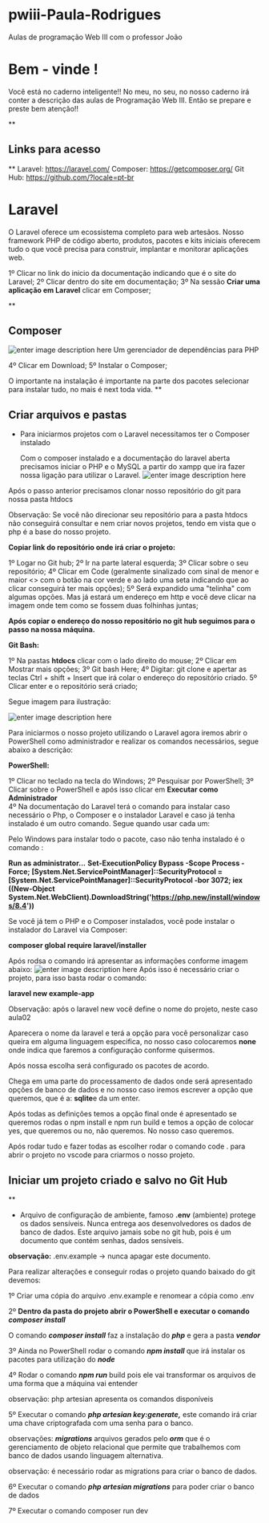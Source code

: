 # pwiii-Paula-Rodrigues
Aulas de programação Web III com o professor João 
# Bem - vinde !

Você está no caderno inteligente!!
No meu, no seu, no nosso caderno irá conter a descrição das aulas de Programação Web III. Então se prepare e preste bem atenção!!

**

## Links para acesso

**
Laravel: https://laravel.com/
Composer: https://getcomposer.org/
Git Hub: https://github.com/?locale=pt-br


# Laravel 

O Laravel oferece um ecossistema completo para web artesãos. Nosso framework PHP de código aberto, produtos, pacotes e kits iniciais oferecem tudo o que você precisa para construir, implantar e monitorar aplicações web.

1º Clicar no link do inicio da documentação indicando que é o site do Laravel;
2º Clicar dentro do site em documentação; 
3º Na sessão **Criar uma aplicação em Laravel** clicar em Composer;

**
## Composer

![enter image description here](https://getcomposer.org/img/logo-composer-transparent5.png)
Um gerenciador de dependências para PHP

4º Clicar em Download; 
5º Instalar o Composer; 

O importante na instalação é importante na parte dos pacotes selecionar para instalar tudo, no mais é next toda vida. 
**

## Criar arquivos e pastas 

 - Para iniciarmos projetos com o Laravel necessitamos ter o Composer
   instalado
   
   Com o composer instalado e a documentação do laravel aberta precisamos iniciar o PHP e o MySQL a partir do xampp que ira fazer nossa ligação para utilizar o Laravel.
   ![enter image description here](https://wpmudev.com/blog/wp-content/uploads/2019/03/Start_MySQL_Server_XAMPP.png)

Após o passo anterior precisamos clonar nosso repositório do git para nossa pasta htdocs

Observação: Se você não direcionar seu repositório para a pasta htdocs não conseguirá consultar e nem criar novos projetos, tendo em vista que o php é a base do nosso projeto. 

**Copiar link do repositório onde irá criar o projeto:**

1º Logar no Git hub;
2º Ir na parte lateral esquerda;
3º Clicar sobre o seu repositório; 
4º Clicar em Code (geralmente sinalizado com sinal de menor e maior <> com o botão na cor verde e ao lado uma seta indicando que ao clicar conseguirá ter mais opções);
5º Será expandido uma "telinha" com algumas opções. Mas já estará um endereço em http e você deve clicar na imagem onde tem como se fossem duas folhinhas juntas; 

**Após copiar o endereço do nosso repositório no git hub seguimos para o passo na nossa máquina.**

**Git Bash:**

1º Na pastas **htdocs** clicar com o lado direito do mouse;
2º Clicar em Mostrar mais opções;
3º Git bash Here;
4º Digitar: git clone e apertar as teclas Ctrl + shift + Insert que irá colar o endereço do repositório criado. 
5º Clicar enter e o repositório será criado; 

Segue imagem para ilustração:

![enter image description here](https://sos-cer.github.io/projects/git-guide/images/clone.png)

Para iniciarmos o nosso projeto utilizando o Laravel agora iremos abrir o PowerShell como administrador e realizar os comandos necessários, segue abaixo a descrição:

**PowerShell:**

1º Clicar no teclado na tecla do Windows; 
2º Pesquisar por PowerShell; 
3º Clicar sobre o PowerShell e após isso clicar em **Executar como Administrador**  
4º Na documentação do Laravel terá o comando para instalar caso necessário o Php, o Composer e o instalador Laravel e caso já tenha instalado é um outro comando. Segue quando usar cada um:

Pelo Windows para instalar todo o pacote, caso não tenha instalado é o comando :

**Run as administrator...**
**Set-ExecutionPolicy Bypass -Scope Process -Force; [System.Net.ServicePointManager]::SecurityProtocol =** **[System.Net.ServicePointManager]::SecurityProtocol -bor 3072; iex ((New-Object** **System.Net.WebClient).DownloadString('https://php.new/install/windows/8.4'))**

Se você já tem o PHP e o Composer instalados, você pode instalar o instalador do Laravel via Composer:

**composer global require laravel/installer**

Após rodsa o comando irá apresentar as informações conforme imagem abaixo:
![enter image description here](https://terminalroot.com.br/assets/img/laravel/install/10-laravel-01.jpg)
Após isso é necessário criar o projeto, para isso basta rodar o comando:

**laravel new example-app**

Observação: após o laravel new você define o nome do projeto, neste caso aula02

Aparecera  o nome da laravel e terá a opção para você personalizar caso queira em alguma linguagem especifica, no nosso caso colocaremos **none** onde indica que faremos a configuração conforme quisermos. 

Após nossa escolha será configurado os pacotes de acordo. 

Chega em uma parte do processamento de dados onde será apresentado opções de banco de dados e no nosso caso iremos escrever a opção que queremos, que é a: **sqlite**e da um enter.

Após todas as definições temos a opção final onde é apresentado se queremos rodas o npm install e npm run build e temos a opção de colocar yes, que queremos ou no, não queremos. No nosso caso queremos. 

Após rodar tudo e fazer todas as escolher rodar o comando code . para abrir o projeto no vscode para criarmos o nosso projeto. 


## Iniciar um projeto criado e salvo no Git Hub

**
- Arquivo de configuração de ambiente, famoso **.env** (ambiente) protege os dados sensíveis. 
Nunca entrega aos desenvolvedores os dados de banco de dados. Este arquivo jamais sobe no git hub, pois é um documento que contém senhas, dados sensíveis. 

**observação:** .env.example -> nunca apagar este documento. 

Para realizar alterações e conseguir rodas o projeto quando baixado do git devemos:


1º Criar uma cópia do arquivo .env.example  e renomear a cópia como .env 

2º **Dentro da pasta do projeto abrir o PowerShell e executar o comando *composer install***

O comando ***composer install*** faz a instalação do ***php*** e gera a pasta ***vendor***

3º Ainda no PowerShell rodar o comando ***npm install*** que irá instalar os pacotes para utilização do ***node***

4º Rodar o comando ***npm run*** build pois ele vai transformar os arquivos de uma forma que a máquina vai entender

observação: php artesian apresenta os comandos disponíveis 

5º Executar o comando ***php artesian key:generate,*** este comando irá criar uma chave criptografada com uma senha para o banco. 

observações: ***migrations*** arquivos gerados pelo ***orm***  que é o gerenciamento de objeto relacional que permite que trabalhemos com banco de dados usando linguagem alternativa.  

observação: é necessário rodar as migrations para criar o banco de dados. 

6º Executar o comando ***php artesian migrations*** para poder criar o banco de dados

7º Executar o comando composer run dev 
